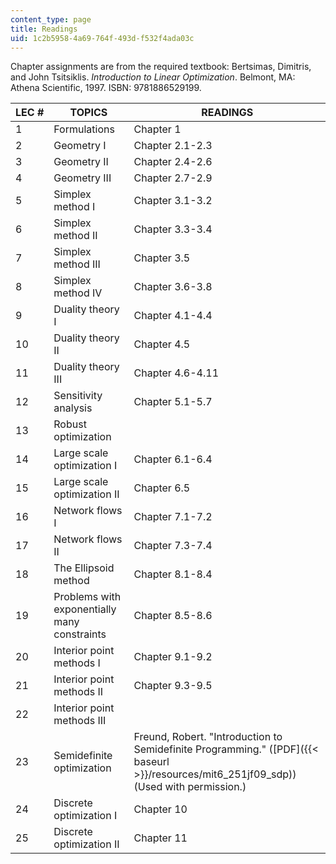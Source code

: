 ```yaml
---
content_type: page
title: Readings
uid: 1c2b5958-4a69-764f-493d-f532f4ada03c
---
```


Chapter assignments are from the required textbook: Bertsimas, Dimitris, and John Tsitsiklis. _Introduction to Linear Optimization_. Belmont, MA: Athena Scientific, 1997. ISBN: 9781886529199.

| LEC # | TOPICS | READINGS |
| --- | --- | --- |
| 1 | Formulations | Chapter 1 |
| 2 | Geometry I | Chapter 2.1-2.3 |
| 3 | Geometry II | Chapter 2.4-2.6 |
| 4 | Geometry III | Chapter 2.7-2.9 |
| 5 | Simplex method I | Chapter 3.1-3.2 |
| 6 | Simplex method II | Chapter 3.3-3.4 |
| 7 | Simplex method III | Chapter 3.5 |
| 8 | Simplex method IV | Chapter 3.6-3.8 |
| 9 | Duality theory I | Chapter 4.1-4.4 |
| 10 | Duality theory II | Chapter 4.5 |
| 11 | Duality theory III | Chapter 4.6-4.11 |
| 12 | Sensitivity analysis | Chapter 5.1-5.7 |
| 13 | Robust optimization | &nbsp; |
| 14 | Large scale optimization I | Chapter 6.1-6.4 |
| 15 | Large scale optimization II | Chapter 6.5 |
| 16 | Network flows I | Chapter 7.1-7.2 |
| 17 | Network flows II | Chapter 7.3-7.4 |
| 18 | The Ellipsoid method | Chapter 8.1-8.4 |
| 19 | Problems with exponentially many constraints | Chapter 8.5-8.6 |
| 20 | Interior point methods I | Chapter 9.1-9.2 |
| 21 | Interior point methods II | Chapter 9.3-9.5 |
| 22 | Interior point methods III | &nbsp; |
| 23 | Semidefinite optimization | Freund, Robert. "Introduction to Semidefinite Programming." ([PDF]({{< baseurl >}}/resources/mit6_251jf09_sdp)) (Used with permission.) |
| 24 | Discrete optimization I | Chapter 10 |
| 25 | Discrete optimization II | Chapter 11